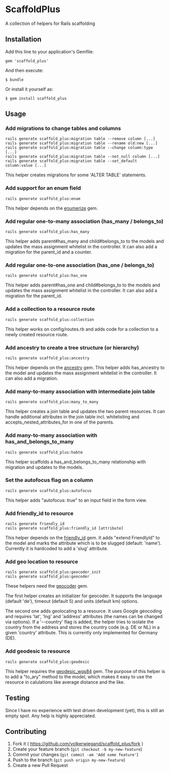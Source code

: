 # ScaffoldPlus

A collection of helpers for Rails scaffolding

## Installation

Add this line to your application's Gemfile:

    gem 'scaffold_plus'

And then execute:

    $ bundle

Or install it yourself as:

    $ gem install scaffold_plus

## Usage

### Add migrations to change tables and columns
    rails generate scaffold_plus:migration table --remove column [...]
    rails generate scaffold_plus:migration table --rename old:new [...]
    rails generate scaffold_plus:migration table --change column:type [...]
    rails generate scaffold_plus:migration table --not_null column [...]
    rails generate scaffold_plus:migration table --set_default column:value [...]

This helper creates migrations for some 'ALTER TABLE' statements.

### Add support for an enum field
    rails generate scaffold_plus:enum

This helper depends on the [enumerize](https://github.com/brainspec/enumerize) gem.

### Add regular one-to-many association (has_many / belongs_to)
    rails generate scaffold_plus:has_many

This helper adds parent#has_many and child#belongs_to to the models
and updates the mass assignment whitelist in the controller.
It can also add a migration for the parent_id and a counter.

### Add regular one-to-one association (has_one / belongs_to)
    rails generate scaffold_plus:has_one

This helper adds parent#has_one and child#belongs_to to the models
and updates the mass assignment whitelist in the controller.
It can also add a migration for the parent_id.

### Add a collection to a resource route
    rails generate scaffold_plus:collection

This helper works on config/routes.rb and adds code for a collection
to a newly created resource route.

### Add ancestry to create a tree structure (or hierarchy)
    rails generate scaffold_plus:ancestry

This helper depends on the [ancestry](https://github.com/stefankroes/ancestry) gem.
This helper adds has_ancestry to the model and updates the mass assignment
whitelist in the controller. It can also add a migration.

### Add many-to-many association with intermediate join table
    rails generate scaffold_plus:many_to_many

This helper creates a join table and updates the two parent resources.
It can handle additional attributes in the join table incl. whitelisting
and accepts_nested_attributes_for in one of the parents.

### Add many-to-many association with has_and_belongs_to_many
    rails generate scaffold_plus:habtm

This helper scaffolds a has_and_belongs_to_many relationship with migration
and updates to the models.

### Set the autofocus flag on a column
    rails generate scaffold_plus:autofocus

This helper adds "autofocus: true" to an input field in the form view.

### Add friendly_id to resource
    rails generate friendly_id
    rails generate scaffold_plus:friendly_id [attribute]

This helper depends on the [friendly_id](https://github.com/norman/friendly_id) gem.
It adds "extend FriendlyId" to the model and marks the attribute which is to
be slugged (default: 'name'). Currently it is hardcoded to add a 'slug' attribute.

### Add geo location to resource
    rails generate scaffold_plus:geocoder_init
    rails generate scaffold_plus:geocoder

These helpers need the [geocoder](http://www.rubygeocoder.com) gem.

The first helper creates an initializer for geocoder. It supports the
language (default 'de'), timeout (default 5) and units (default km)
options.

The second one adds geolocating to a resource. It uses Google geocoding
and requires 'lat', 'lng' and 'address' attributes (the names can be
changed via options). If a '--country' flag is added, the helper
tries to isolate the country from the address and stores the country
code (e.g. DE or NL) in a given 'country' attribute. This is currently
only implemented for Germany (DE).

### Add geodesic to resource
    rails generate scaffold_plus:geodesic

This helper requires the [geodesic_wgs84](https://github.com/volkerwiegand/geodesic_wgs84)
gem. The purpose of this helper is to add a "to_ary" method to the model, which
makes it easy to use the resource in calulations like average distance and the like.

## Testing

Since I have no experience with test driven development (yet), this is
still an empty spot. Any help is highly appreciated.

## Contributing

1. Fork it ( https://github.com/volkerwiegand/scaffold_plus/fork )
2. Create your feature branch (`git checkout -b my-new-feature`)
3. Commit your changes (`git commit -am 'Add some feature'`)
4. Push to the branch (`git push origin my-new-feature`)
5. Create a new Pull Request
